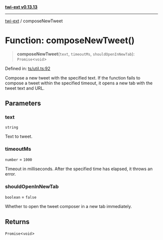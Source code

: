 [**twi-ext v0.13.13**](../README.md)

***

[twi-ext](../README.md) / composeNewTweet

# Function: composeNewTweet()

> **composeNewTweet**(`text`, `timeoutMs`, `shouldOpenInNewTab`): `Promise`\<`void`\>

Defined in: [ts/util.ts:92](https://github.com/Robot-Inventor/twi-ext/blob/db8d2997cb698cd5fee2ae46f3b7bc7c50c3658f/src/ts/util.ts#L92)

Compose a new tweet with the specified text.
If the function fails to compose a tweet within the specified timeout, it opens a new tab with the tweet text and URL.

## Parameters

### text

`string`

Text to tweet.

### timeoutMs

`number` = `1000`

Timeout in milliseconds. After the specified time has elapsed, it throws an error.

### shouldOpenInNewTab

`boolean` = `false`

Whether to open the tweet composer in a new tab immediately.

## Returns

`Promise`\<`void`\>
